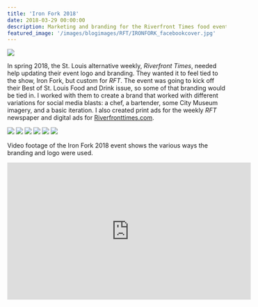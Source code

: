 ```yaml
---
title: 'Iron Fork 2018'
date: 2018-03-29 00:00:00
description: Marketing and branding for the Riverfront Times food event at the City Museum
featured_image: '/images/blogimages/RFT/IRONFORK_facebookcover.jpg'
---
```


![](/images/blogimages/RFT/IRONFORK_facebookcover.jpg)

In spring 2018, the St. Louis alternative weekly, *Riverfront Times*, needed help updating their event logo and branding. They wanted it to feel tied to the show, Iron Fork, but custom for *RFT*. The event was going to kick off their Best of St. Louis Food and Drink issue, so some of that branding would be tied in. I worked with them to create a brand that worked with different variations for social media blasts: a chef, a bartender, some City Museum imagery, and a basic iteration. I also created print ads for the weekly *RFT* newspaper and digital ads for [Riverfronttimes.com](http://www.riverfronttimes.com).

<div class="gallery" data-columns="3">
	<img src="/images/blogimages/RFT/IRONFORK_socialbartender_1080.jpg">
	<img src="/images/blogimages/RFT/IRONFORK_socialchef_1080.jpg">
	<img src="/images/blogimages/RFT/IRONFORK_socialcitymuseum_1080.jpg">
	<img src="/images/blogimages/RFT/RFT_IRONFORK329_fullpagead.jpg">
	<img src="/images/blogimages/RFT/IRONFORK_rackcard_v3.jpg">
	<img src="/images/blogimages/RFT/Ironforksite2018.jpg">
</div>

Video footage of the Iron Fork 2018 event shows the various ways the branding and logo were used.

<iframe src="https://www.youtube.com/embed/SzNKtitTqME" width="560" height="315" frameborder="0" allow="accelerometer; autoplay; encrypted-media; gyroscope; picture-in-picture" allowfullscreen></iframe>


